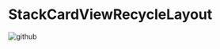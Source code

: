 # StackCardViewRecycleLayout
![github](https://github.com/snowDreams/StackCardViewRecycleLayout/raw/master/StackCardViewRecycleLayout/动画效果2.gif)
